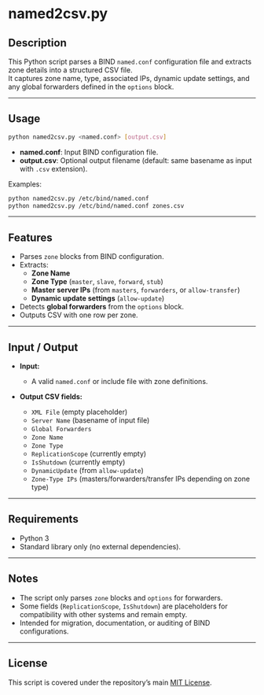 # named2csv.py

## Description
This Python script parses a BIND `named.conf` configuration file and extracts zone details into a structured CSV file.  
It captures zone name, type, associated IPs, dynamic update settings, and any global forwarders defined in the `options` block.

---

## Usage
```bash
python named2csv.py <named.conf> [output.csv]
```

- **named.conf**: Input BIND configuration file.  
- **output.csv**: Optional output filename (default: same basename as input with `.csv` extension).  

Examples:
```bash
python named2csv.py /etc/bind/named.conf
python named2csv.py /etc/bind/named.conf zones.csv
```

---

## Features
- Parses `zone` blocks from BIND configuration.  
- Extracts:
  - **Zone Name**
  - **Zone Type** (`master`, `slave`, `forward`, `stub`)
  - **Master server IPs** (from `masters`, `forwarders`, or `allow-transfer`)  
  - **Dynamic update settings** (`allow-update`)  
- Detects **global forwarders** from the `options` block.  
- Outputs CSV with one row per zone.  

---

## Input / Output
- **Input:**  
  - A valid `named.conf` or include file with zone definitions.  

- **Output CSV fields:**  
  - `XML File` (empty placeholder)  
  - `Server Name` (basename of input file)  
  - `Global Forwarders`  
  - `Zone Name`  
  - `Zone Type`  
  - `ReplicationScope` (currently empty)  
  - `IsShutdown` (currently empty)  
  - `DynamicUpdate` (from `allow-update`)  
  - `Zone-Type IPs` (masters/forwarders/transfer IPs depending on zone type)  

---

## Requirements
- Python 3  
- Standard library only (no external dependencies).  

---

## Notes
- The script only parses `zone` blocks and `options` for forwarders.  
- Some fields (`ReplicationScope`, `IsShutdown`) are placeholders for compatibility with other systems and remain empty.  
- Intended for migration, documentation, or auditing of BIND configurations.  

---

## License
This script is covered under the repository’s main [MIT License](../LICENSE).  
